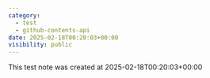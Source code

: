 ```yaml
---
category:
  - test
  - github-contents-api
date: 2025-02-18T00:20:03+00:00
visibility: public
---
```


This test note was created at 2025-02-18T00:20:03+00:00